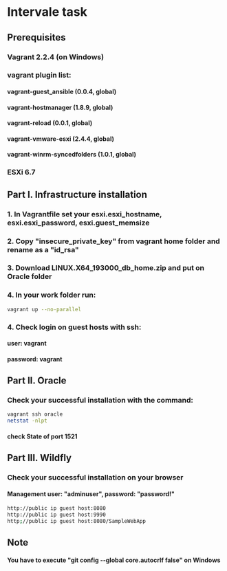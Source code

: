 # Intervale task
## Prerequisites

### Vagrant 2.2.4 (on Windows)

### vagrant plugin list:
#### vagrant-guest_ansible (0.0.4, global)
#### vagrant-hostmanager (1.8.9, global)
#### vagrant-reload (0.0.1, global)
#### vagrant-vmware-esxi (2.4.4, global)
#### vagrant-winrm-syncedfolders (1.0.1, global)

### ESXi 6.7 


## Part I.  Infrastructure installation

### 1. In Vagrantfile set your esxi.esxi_hostname, esxi.esxi_password, esxi.guest_memsize
### 2. Copy "insecure_private_key" from vagrant home folder and rename as a "id_rsa"
### 3. Download LINUX.X64_193000_db_home.zip and put on Oracle folder
### 4. In your work folder run:

```bash
vagrant up --no-parallel
```
### 4. Check login on guest hosts with ssh:
#### user: vagrant
#### password: vagrant


## Part II. Oracle

### Check your successful installation with the command:

```bash
vagrant ssh oracle
netstat -nlpt
```
#### check State of port 1521


## Part III. Wildfly

### Check your successful installation on your browser

#### Management user: "adminuser", password: "password!" 

```bash
http://public ip guest host:8080
http://public ip guest host:9990
http;//public ip guest host:8080/SampleWebApp
```

## Note

#### You have to execute "git config --global core.autocrlf false" on Windows

